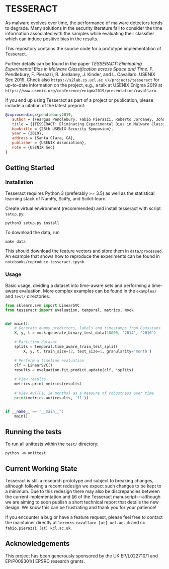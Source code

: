 # TESSERACT

As malware evolves over time, the performance of malware detectors tends to degrade. Many solutions in the security literature fail to consider the time information associated with the samples while evaluating their classifier which can induce positive bias in the results. 

This repository contains the source code for a prototype implementation of Tesseract.  

Further details can be found in the paper *TESSERACT: Eliminating Experimental Bias in Malware Classification across Space and Time*. F.  Pendlebury, F. Pierazzi, R. Jordaney, J. Kinder, and L. Cavallaro.  USENIX Sec 2019. Check also `https://s2lab.cs.ucl.ac.uk/projects/tesseract` for up-to-date information on the project, e.g., a talk at USENIX Enigma 2019 at `https://www.usenix.org/conference/enigma2019/presentation/cavallaro`.

If you end up using Tesseract as part of a project or publication, please include a citation of the latest preprint: 

```bibtex
@inproceedings{pendlebury2019,
   author = {Feargus Pendlebury, Fabio Pierazzi, Roberto Jordaney, Johannes Kinder, and Lorenzo Cavallaro},
   title = {{TESSERACT: Eliminating Experimental Bias in Malware Classification across Space and Time}},
   booktitle = {28th USENIX Security Symposium},
   year = {2019},
   address = {Santa Clara, CA},
   publisher = {USENIX Association},
   note = {USENIX Sec}
}
```

## Getting Started 

### Installation

Tesseract requires Python 3 (preferably >= 3.5) as well as the statistical learning stack of NumPy, SciPy, and Scikit-learn. 

Create virtual environment (recommended) and install tesseract with script `setup.py`:

```shell
python3 setup.py install 
```

To download the data, run

```shell
make data
```

This should download the feature vectors and store them in
`data/processed`. An example that shows how to reproduce the experiments can be found in
`notebooks/reproduce-tesseract.ipynb`.

### Usage 

Basic usage, dividing a dataset into time-aware sets and performing a time-aware evaluation. 
More complex examples can be found in the `examples/` and `test/` directories. 

```python
from sklearn.svm import LinearSVC
from tesseract import evaluation, temporal, metrics, mock


def main():
    # Generate dummy predictors, labels and timestamps from Gaussians
    X, y, t = mock.generate_binary_test_data(10000, '2014', '2016')

    # Partition dataset
    splits = temporal.time_aware_train_test_split(
        X, y, t, train_size=12, test_size=1, granularity='month')

    # Perform a timeline evaluation
    clf = LinearSVC()
    results = evaluation.fit_predict_update(clf, *splits)
    
    # View results 
    metrics.print_metrics(results)
    
    # View AUT(F1, 24 months) as a measure of robustness over time 
    print(metrics.aut(results, 'f1'))


if __name__ == '__main__':
    main()

```

## Running the tests 

To run all unittests within the `test/` directory: 

```shell 
python -m unittest 
```

## Current Working State 

Tesseract is still a research prototype and subject to breaking changes, although following a recent redesign we 
expect such changes to be kept to a minimum. Due to this redesign there may also be discrepancies between the current 
implementation and §6 of the Tesseract manuscript---although we are aiming to soon publish a short technical report
that details the new design. We know this can be frustrating and thank you for your patience!

If you encounter a bug or have a feature request, please feel free to contact the maintainer directly 
at `lorenzo.cavallaro [at] ucl.ac.uk` and cc `fabio.pierazzi [at] kcl.ac.uk`.


## Acknowledgements 

This project has been generously sponsored by the UK EP/L022710/1 and EP/P009301/1 EPSRC research grants.
